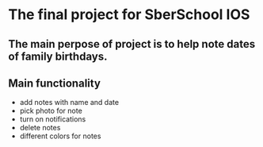 # The final project for SberSchool IOS

## The main perpose of project is to help note dates of family birthdays.

## Main functionality 
- add notes with name and date
- pick photo for note
- turn on notifications
- delete notes
- different colors for notes
